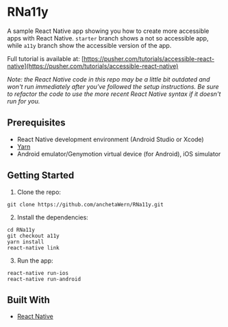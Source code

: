 # RNa11y

A sample React Native app showing you how to create more accessible apps with React Native. `starter` branch shows a not so accessible app, while `a11y` branch show the accessible version of the app.

Full tutorial is available at: [https://pusher.com/tutorials/accessible-react-native](https://pusher.com/tutorials/accessible-react-native)

_Note: the React Native code in this repo may be a little bit outdated and won't run immediately after you've followed the setup instructions. Be sure to refactor the code to use the more recent React Native syntax if it doesn't run for you._

## Prerequisites

-   React Native development environment (Android Studio or Xcode)
-   [Yarn](https://yarnpkg.com)
-   Android emulator/Genymotion virtual device (for Android), iOS simulator

## Getting Started

1.  Clone the repo:

```
git clone https://github.com/anchetaWern/RNa11y.git
```

2.  Install the dependencies:

```
cd RNa11y
git checkout a11y
yarn install
react-native link
```

3.  Run the app:

```
react-native run-ios
react-native run-android
```

## Built With

-   [React Native](https://facebook.github.io/react-native/)


